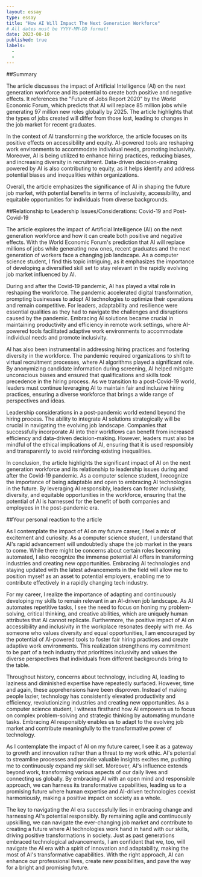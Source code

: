 ```yaml
---
layout: essay
type: essay
title: "How AI Will Impact The Next Generation Workforce"
# All dates must be YYYY-MM-DD format!
date: 2023-08-10
published: true
labels:
  - 
  - 
---
```

##Summary

The article discusses the impact of Artificial Intelligence (AI) on the next generation workforce and its potential to create both positive and negative effects. It references the "Future of Jobs Report 2020" by the World Economic Forum, which predicts that AI will replace 85 million jobs while generating 97 million new roles globally by 2025. The article highlights that the types of jobs created will differ from those lost, leading to changes in the job market for recent graduates.

In the context of AI transforming the workforce, the article focuses on its positive effects on accessibility and equity. AI-powered tools are reshaping work environments to accommodate individual needs, promoting inclusivity. Moreover, AI is being utilized to enhance hiring practices, reducing biases, and increasing diversity in recruitment. Data-driven decision-making powered by AI is also contributing to equity, as it helps identify and address potential biases and inequalities within organizations.

Overall, the article emphasizes the significance of AI in shaping the future job market, with potential benefits in terms of inclusivity, accessibility, and equitable opportunities for individuals from diverse backgrounds.


##Relationship to Leadership Issues/Considerations: Covid-19 and Post-Covid-19 

The article explores the impact of Artificial Intelligence (AI) on the next generation workforce and how it can create both positive and negative effects. With the World Economic Forum's prediction that AI will replace millions of jobs while generating new ones, recent graduates and the next generation of workers face a changing job landscape. As a computer science student, I find this topic intriguing, as it emphasizes the importance of developing a diversified skill set to stay relevant in the rapidly evolving job market influenced by AI.

During and after the Covid-19 pandemic, AI has played a vital role in reshaping the workforce. The pandemic accelerated digital transformation, prompting businesses to adopt AI technologies to optimize their operations and remain competitive. For leaders, adaptability and resilience were essential qualities as they had to navigate the challenges and disruptions caused by the pandemic. Embracing AI solutions became crucial in maintaining productivity and efficiency in remote work settings, where AI-powered tools facilitated adaptive work environments to accommodate individual needs and promote inclusivity.

AI has also been instrumental in addressing hiring practices and fostering diversity in the workforce. The pandemic required organizations to shift to virtual recruitment processes, where AI algorithms played a significant role. By anonymizing candidate information during screening, AI helped mitigate unconscious biases and ensured that qualifications and skills took precedence in the hiring process. As we transition to a post-Covid-19 world, leaders must continue leveraging AI to maintain fair and inclusive hiring practices, ensuring a diverse workforce that brings a wide range of perspectives and ideas.

Leadership considerations in a post-pandemic world extend beyond the hiring process. The ability to integrate AI solutions strategically will be crucial in navigating the evolving job landscape. Companies that successfully incorporate AI into their workflows can benefit from increased efficiency and data-driven decision-making. However, leaders must also be mindful of the ethical implications of AI, ensuring that it is used responsibly and transparently to avoid reinforcing existing inequalities.

In conclusion, the article highlights the significant impact of AI on the next generation workforce and its relationship to leadership issues during and after the Covid-19 pandemic. As a computer science student, I recognize the importance of being adaptable and open to embracing AI technologies in the future. By leveraging AI responsibly, leaders can foster inclusivity, diversity, and equitable opportunities in the workforce, ensuring that the potential of AI is harnessed for the benefit of both companies and employees in the post-pandemic era.


##Your personal reaction to the article

As I contemplate the impact of AI on my future career, I feel a mix of excitement and curiosity. As a computer science student, I understand that AI's rapid advancement will undoubtedly shape the job market in the years to come. While there might be concerns about certain roles becoming automated, I also recognize the immense potential AI offers in transforming industries and creating new opportunities. Embracing AI technologies and staying updated with the latest advancements in the field will allow me to position myself as an asset to potential employers, enabling me to contribute effectively in a rapidly changing tech industry.

For my career, I realize the importance of adapting and continuously developing my skills to remain relevant in an AI-driven job landscape. As AI automates repetitive tasks, I see the need to focus on honing my problem-solving, critical thinking, and creative abilities, which are uniquely human attributes that AI cannot replicate. Furthermore, the positive impact of AI on accessibility and inclusivity in the workplace resonates deeply with me. As someone who values diversity and equal opportunities, I am encouraged by the potential of AI-powered tools to foster fair hiring practices and create adaptive work environments. This realization strengthens my commitment to be part of a tech industry that prioritizes inclusivity and values the diverse perspectives that individuals from different backgrounds bring to the table.

Throughout history, concerns about technology, including AI, leading to laziness and diminished expertise have repeatedly surfaced. However, time and again, these apprehensions have been disproven. Instead of making people lazier, technology has consistently elevated productivity and efficiency, revolutionizing industries and creating new opportunities. As a computer science student, I witness firsthand how AI empowers us to focus on complex problem-solving and strategic thinking by automating mundane tasks. Embracing AI responsibly enables us to adapt to the evolving job market and contribute meaningfully to the transformative power of technology.

As I contemplate the impact of AI on my future career, I see it as a gateway to growth and innovation rather than a threat to my work ethic. AI's potential to streamline processes and provide valuable insights excites me, pushing me to continuously expand my skill set. Moreover, AI's influence extends beyond work, transforming various aspects of our daily lives and connecting us globally. By embracing AI with an open mind and responsible approach, we can harness its transformative capabilities, leading us to a promising future where human expertise and AI-driven technologies coexist harmoniously, making a positive impact on society as a whole.

The key to navigating the AI era successfully lies in embracing change and harnessing AI's potential responsibly. By remaining agile and continuously upskilling, we can navigate the ever-changing job market and contribute to creating a future where AI technologies work hand in hand with our skills, driving positive transformations in society. Just as past generations embraced technological advancements, I am confident that we, too, will navigate the AI era with a spirit of innovation and adaptability, making the most of AI's transformative capabilities. With the right approach, AI can enhance our professional lives, create new possibilities, and pave the way for a bright and promising future.
